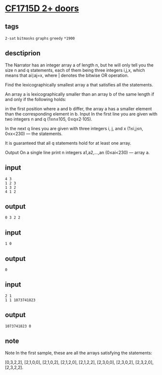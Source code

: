 # [CF1715D 2+ doors](https://codeforces.com/problemset/problem/1715/D)

## tags
`2-sat` `bitmasks` `graphs` `greedy` `*1900`

## desctiprion
The Narrator has an integer array a of length n, but he will only tell you the size n and q statements, each of them being three integers i,j,x, which means that ai∣aj=x, where | denotes the bitwise OR operation.

Find the lexicographically smallest array a that satisfies all the statements.

An array a is lexicographically smaller than an array b of the same length if and only if the following holds:

in the first position where a and b differ, the array a has a smaller element than the corresponding element in b.
Input
In the first line you are given with two integers n and q (1≤n≤105, 0≤q≤2⋅105).

In the next q lines you are given with three integers i, j, and x (1≤i,j≤n, 0≤x<230) — the statements.

It is guaranteed that all q statements hold for at least one array.

Output
On a single line print n integers a1,a2,…,an (0≤ai<230) — array a.

## input
```
4 3
1 2 3
1 3 2
4 1 2
```

## output
```
0 3 2 2 
```


## input
```
1 0
```

## output
```
0 
```


## input
```
2 1
1 1 1073741823
```
## output
```
1073741823 0 
```


## note

Note
In the first sample, these are all the arrays satisfying the statements:

[0,3,2,2],
[2,1,0,0],
[2,1,0,2],
[2,1,2,0],
[2,1,2,2],
[2,3,0,0],
[2,3,0,2],
[2,3,2,0],
[2,3,2,2].




